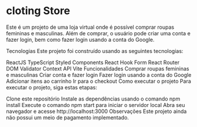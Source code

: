 # cloting Store


Este é um projeto de uma loja virtual onde é possível comprar roupas femininas e masculinas. Além de comprar, o usuário pode criar uma conta e fazer login, bem como fazer login usando a conta do Google.

Tecnologias
Este projeto foi construído usando as seguintes tecnologias:

ReactJS
TypeScript
Styled Components
React Hook Form
React Router DOM
Validator
Context API
Vite
Funcionalidades
Comprar roupas femininas e masculinas
Criar conta e fazer login
Fazer login usando a conta do Google
Adicionar itens ao carrinho
Ir para o checkout
Como executar o projeto
Para executar o projeto, siga estas etapas:

Clone este repositório
Instale as dependências usando o comando npm install
Execute o comando npm start para iniciar o servidor local
Abra seu navegador e acesse http://localhost:3000
Observações
Este projeto ainda não possui um meio de pagamento implementado.
